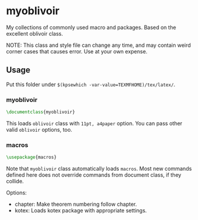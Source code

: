 # myoblivoir

My collections of commonly used macro and packages. Based on the excellent oblivoir class.

NOTE: This class and style file can change any time, and may contain weird corner cases that causes error. Use at your own expense.

## Usage
Put this folder under `$(kpsewhich -var-value=TEXMFHOME)/tex/latex/`.

### myoblivoir
```latex
\documentclass{myoblivoir}
```
This loads `oblivoir` class with `11pt, a4paper` option. You can pass other valid `oblivoir` options, too. 

### macros
```latex
\usepackage{macros}
```
Note that `myoblivoir` class automatically loads `macros`. Most new commands defined here does not override commands from document class, if they collide.

Options:
- chapter: Make theorem numbering follow chapter.
- kotex: Loads kotex package with appropriate settings.

